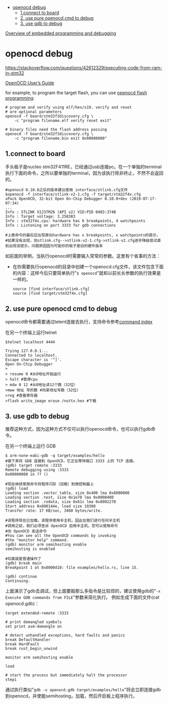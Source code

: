 - [openocd debug](#openocd-debug)
  - [1.connect to board](#1connect-to-board)
  - [2. use pure openocd cmd to debug](#2-use-pure-openocd-cmd-to-debug)
  - [3. use gdb to debug](#3-use-gdb-to-debug)


[Overview of embedded programming and debugging](https://docs.rust-embedded.org/debugonomicon/)

# openocd debug

https://stackoverflow.com/questions/42612329/executing-code-from-ram-in-stm32

[OpenOCD User’s Guide](http://openocd.org/doc-release/html/index.html#SEC_Contents)

for example, to program the target flash, you can use [openocd flash programming](https://openocd.org/doc-release/html/Flash-Programming.html#Flash-Programming): 

```text
# program and verify using elf/hex/s19. verify and reset
# are optional parameters
openocd -f board/stm32f3discovery.cfg \
	-c "program filename.elf verify reset exit"

# binary files need the flash address passing
openocd -f board/stm32f3discovery.cfg \
	-c "program filename.bin exit 0x08000000"
```

## 1.connect to board

手头板子是nucleo stm32F411RE，已经通过usb连接pc。在一个单独的terminal执行下面的命令，之所以要单独的terminal，因为该执行除非终止，不然不会返回的。

```shell
#openocd 0.10.0之后的版本建议使用 interface/stlink.cfg文件
$openocd -f interface/stlink-v2-1.cfg -f target/stm32f4x.cfg
xPack OpenOCD, 32-bit Open On-Chip Debugger 0.10.0+dev (2019-07-17-07:34)
...
Info : STLINK V2J37M26 (API v2) VID:PID 0483:374B
Info : Target voltage: 3.258383
Info : stm32f4x.cpu: hardware has 6 breakpoints, 4 watchpoints
Info : Listening on port 3333 for gdb connections

#上面命令的最后应出现类似hardware has x breakpoints, x watchpoints的提示，
#如果没有出现，则stlink.cfg-->stlink-v2-1.cfg->stlink-v2.cfg逐步降级尝试直到出现该提示，问题原因因为可能你的板子是旧的硬件版本
```
如前面的举例，当执行openocd时需要输入常常的参数。这里有个省事的方法：

- 在你需要执行openocd的目录中创建一个openocd.cfg文件，该文件包含下面的内容：这样今后只要简单执行"`$ openocd`"就和以前长长参数的执行效果是一样的。

    ```text
    source [find interface/stlink.cfg]
    source [find target/stm32f4x.cfg]
    ```

## 2. use pure openocd cmd to debug

openocd命令都需要通过telent连接去执行，支持命令参考[command index](http://openocd.org/doc-release/html/Command-and-Driver-Index.html#Command-and-Driver-Index_fn_letter-M)

在另一个终端上运行telnet

```shell
$telnet localhost 4444

Trying 127.0.0.1...
Connected to localhost.
Escape character is '^]'.
Open On-Chip Debugger
> 
> resume 0 #从0地址开始运行
> halt #暂停cpu
> mdw 0 12 #从0地址读12个数（32位）
>mww 地址 写的数 #向某地址写数（32位）
>reg #查看寄存器
>flash write_image erase /nuttx.hex #下载
```

## 3. use gdb to debug

推荐这种方式，因为这种方式不仅可以执行openocd命令，也可以执行gdb命令。

在另一个终端上运行 GDB

```shell
$ arm-none-eabi-gdb -q target/examples/hello
#接下来将 GDB 连接到 OpenOCD，它正在等待端口 3333 上的 TCP 连接。
(gdb) target remote :3333
Remote debugging using :3333
0x00000000 in ?? ()

#现在继续使用命令将程序闪存（加载）到微控制器上 
(gdb) load
Loading section .vector_table, size 0x400 lma 0x8000000
Loading section .text, size 0x1e70 lma 0x8000400
Loading section .rodata, size 0x61c lma 0x8002270
Start address 0x800144e, load size 10380
Transfer rate: 17 KB/sec, 3460 bytes/write.

#该程序现在已加载。该程序使用半主机，因此在我们进行任何半主机
#调用之前，我们必须告诉 OpenOCD 启用半主机。您可以使用命令
#向 OpenOCD 发送命令
#You can see all the OpenOCD commands by invoking 
#the "monitor help" command.
(gdb) monitor arm semihosting enable
semihosting is enabled

#后面就是普通操作了
(gdb) break main
Breakpoint 1 at 0x8000d18: file examples/hello.rs, line 15.

(gdb) continue
Continuing.
```
上面演示了gdb去调试，但上面要敲那么多指令是比较烦的，建议使用gdb的“`-x Execute GDB commands from FILE`”参数来简化执行。 例如生成下面的文件(cat openocd.gdb)：

```text
target extended-remote :3333

# print demangled symbols
set print asm-demangle on

# detect unhandled exceptions, hard faults and panics
break DefaultHandler
break HardFault
break rust_begin_unwind

monitor arm semihosting enable

load

# start the process but immediately halt the processor
stepi
```
通过执行类似"`gdb -x openocd.gdb target/examples/hello`"将会立即连接gdb到openocd，并使能semihosting，加载，然后开启板上程序执行。